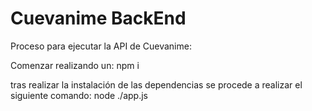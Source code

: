 # Cuevanime  BackEnd
Proceso para ejecutar la API de Cuevanime:

Comenzar realizando un: npm i

tras realizar la instalación de las dependencias se procede a realizar el siguiente comando:
node ./app.js
